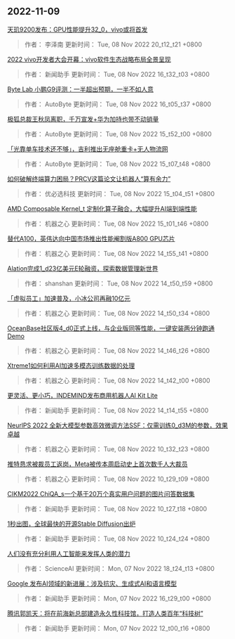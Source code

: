 
## 2022-11-09

 [天玑9200发布：GPU性能提升32_0，vivo或将首发](https://www.jiqizhixin.com/articles/2022-11-08-17)

> 作者： 李泽南  更新时间： Tue, 08 Nov 2022 20_t12_t21 +0800

 [2022 vivo开发者大会开幕：vivo软件生态战略布局全景呈现](https://www.jiqizhixin.com/articles/2022-11-08-16)

> 作者： 新闻助手  更新时间： Tue, 08 Nov 2022 16_t32_t03 +0800

 [Byte Lab   小鹏G9评测：一半超出预期，一半不如人意](https://www.jiqizhixin.com/articles/2022-11-08-15)

> 作者： AutoByte  更新时间： Tue, 08 Nov 2022 16_t05_t37 +0800

 [极狐总裁王秋凤离职，千万宣发+华为加持也带不动销量](https://www.jiqizhixin.com/articles/2022-11-08-14)

> 作者： AutoByte  更新时间： Tue, 08 Nov 2022 15_t52_t00 +0800

 [「光靠单车技术还不够」，吉利推出无座舱重卡+无人物流网](https://www.jiqizhixin.com/articles/2022-11-08-13)

> 作者： AutoByte  更新时间： Tue, 08 Nov 2022 15_t07_t48 +0800

 [如何破解终端算力困局？PRCV这篇论文让机器人“算有余力”](https://www.jiqizhixin.com/articles/2022-11-08-5)

> 作者： 优必选科技  更新时间： Tue, 08 Nov 2022 15_t04_t51 +0800

 [AMD Composable Kernel_t 定制化算子融合，大幅提升AI端到端性能](https://www.jiqizhixin.com/articles/2022-11-08-12)

> 作者： 机器之心  更新时间： Tue, 08 Nov 2022 15_t01_t46 +0800

 [替代A100，英伟达向中国市场推出性能阉割版A800 GPU芯片](https://www.jiqizhixin.com/articles/2022-11-08-11)

> 作者： 机器之心  更新时间： Tue, 08 Nov 2022 14_t55_t41 +0800

 [Alation完成1_d23亿美元E轮融资，探索数据管理新世界](https://www.jiqizhixin.com/articles/2022-11-08-10)

> 作者： shanshan  更新时间： Tue, 08 Nov 2022 14_t50_t59 +0800

 [「虚拟员工」加速普及，小冰公司再融10亿元](https://www.jiqizhixin.com/articles/2022-11-08-9)

> 作者： 机器之心  更新时间： Tue, 08 Nov 2022 14_t50_t34 +0800

 [OceanBase社区版4_d0正式上线，与企业版同等性能，一键安装两分钟跑通Demo](https://www.jiqizhixin.com/articles/2022-11-08-8)

> 作者： 机器之心  更新时间： Tue, 08 Nov 2022 14_t46_t26 +0800

 [Xtreme1如何利用AI加速多模态训练数据的处理](https://www.jiqizhixin.com/articles/2022-11-08-7)

> 作者： 机器之心  更新时间： Tue, 08 Nov 2022 14_t42_t00 +0800

 [更灵活、更小巧，INDEMIND发布商用机器人AI Kit Lite](https://www.jiqizhixin.com/articles/2022-11-08-6)

> 作者： 新闻助手  更新时间： Tue, 08 Nov 2022 14_t14_t55 +0800

 [NeurlPS 2022   全新大模型参数高效微调方法SSF：仅需训练0_d3M的参数，效果卓越](https://www.jiqizhixin.com/articles/2022-11-08-4)

> 作者： 机器之心  更新时间： Tue, 08 Nov 2022 10_t32_t23 +0800

 [推特恳求被裁员工返岗，Meta被传本周启动史上首次数千人大裁员](https://www.jiqizhixin.com/articles/2022-11-08-3)

> 作者： 机器之心  更新时间： Tue, 08 Nov 2022 10_t29_t09 +0800

 [CIKM2022   ChiQA_s一个基于20万个真实用户问题的图片问答数据集](https://www.jiqizhixin.com/articles/2022-11-08-2)

> 作者： 新闻助手  更新时间： Tue, 08 Nov 2022 10_t27_t18 +0800

 [1秒出图，全球最快的开源Stable Diffusion出炉](https://www.jiqizhixin.com/articles/2022-11-08)

> 作者： 新闻助手  更新时间： Tue, 08 Nov 2022 10_t24_t24 +0800

 [人们没有充分利用人工智能来发挥人类的潜力](https://www.jiqizhixin.com/articles/2022-11-07-6)

> 作者： ScienceAI  更新时间： Mon, 07 Nov 2022 18_t24_t13 +0800

 [Google 发布AI领域的新进展：涉及抗灾、生成式AI和语言模型](https://www.jiqizhixin.com/articles/2022-11-07-5)

> 作者： 新闻助手  更新时间： Mon, 07 Nov 2022 16_t29_t00 +0800

 [腾讯郭凯天：将在前海新总部建造永久性科技馆，打造人类百年“科技树”](https://www.jiqizhixin.com/articles/2022-11-07-4)

> 作者： 新闻助手  更新时间： Mon, 07 Nov 2022 12_t00_t16 +0800
